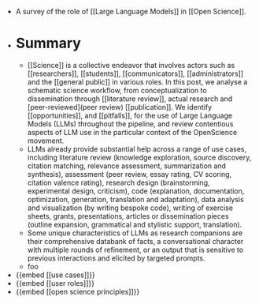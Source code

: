- A survey of the role of [[Large Language Models]] in [[Open Science]].
- # Summary
	- [[Science]] is a collective endeavor that involves actors such as [[researchers]], [[students]], [[communicators]], [[administrators]] and the [[general public]] in various roles. In this post, we analyse a schematic science workflow, from conceptualization to dissemination through [[literature review]], actual research and [peer-reviewed](peer review) [[publication]]. We identify [[opportunities]], and [[pitfalls]], for the use of Large Language Models (LLMs) throughout the pipeline, and review contentious aspects of LLM use in the particular context of the OpenScience movement.
	- LLMs already provide substantial help across a range of use cases, including literature review (knowledge exploration, source discovery, citation matching, relevance assessment, summarization and synthesis), assessment (peer review, essay rating, CV scoring, citation valence rating), research design (brainstorming, experimental design, criticism), code (explanation, documentation, optimization, generation, translation and adaptation), data analysis and visualization (by writing bespoke code), writing of exercise sheets, grants, presentations, articles or dissemination pieces (outline expansion, grammatical and stylistic support, translation).
	- Some unique characteristics of LLMs as research companions are their comprehensive databank of facts, a conversational character with multiple rounds of refinement, or an output that is sensitive to previous interactions and elicited by targeted prompts.
	- foo
- {{embed [[use cases]]}}
- {{embed [[user roles]]}}
- {{embed [[open science principles]]}}